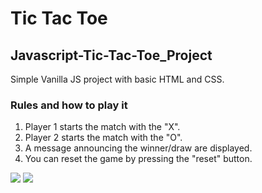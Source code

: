 # **Tic Tac Toe**

## **Javascript-Tic-Tac-Toe_Project**

Simple Vanilla JS project with basic HTML and CSS.

### Rules and how to play it

1. Player 1 starts the match with the "X".
2. Player 2 starts the match with the "O".
3. A message announcing the winner/draw are displayed.
4. You can reset the game by pressing the "reset" button.

<img src="https://github.com/Archita22ind/" >

<img src="https://github.com/Archita22ind/" >
